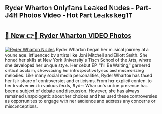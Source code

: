 ## Ryder Wharton Onlyf𝚊ns Le𝚊ked N𝚞des - Part-J4H Photos Video - Hot Part Le𝚊ks keg1T

# <h2><a href="http://ac45043.deff.icu/?id=Ryder+Wharton">🔗 New 👉🔴 Ryder Wharton VIDEO Photos</a></h2>

[![Ryder Wharton N𝚞des](https://i.imgur.com/rIISA9y.gif)](http://ac45043.deff.icu/?id=Ryder+Wharton)
Ryder Wharton began her musical journey at a young age, influenced by artists like Joni Mitchell and Elliott Smith. She honed her skills at New York University's Tisch School of the Arts, where she developed her unique style. Her debut EP, "I'll Be Waiting," garnered critical acclaim, showcasing her introspective lyrics and mesmerizing melodies. Like many social media personalities, Ryder Wharton has faced her fair share of controversies and criticisms. From her explicit content to her involvement in various feuds, Ryder Wharton's online presence has been a subject of debate and discussion. However, she has always remained unapologetic about her choices and has used these controversies as opportunities to engage with her audience and address any concerns or misconceptions.
